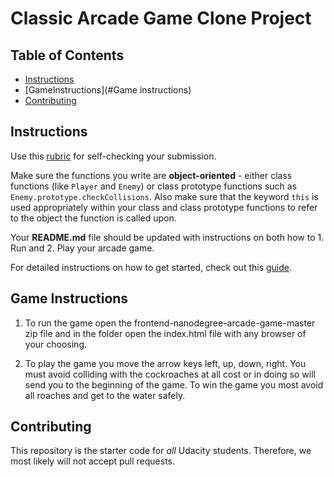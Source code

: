 # Classic Arcade Game Clone Project

## Table of Contents

- [Instructions](#instructions)
- [GameInstructions](#Game instructions)
- [Contributing](#contributing)

## Instructions

Use this [rubric](https://review.udacity.com/#!/rubrics/15/view) for self-checking your submission.

Make sure the functions you write are **object-oriented** - either class functions (like `Player` and `Enemy`) or class prototype functions such as `Enemy.prototype.checkCollisions`. Also make sure that the keyword `this` is used appropriately within your class and class prototype functions to refer to the object the function is called upon.

Your **README.md** file should be updated with instructions on both how to 1. Run and 2. Play your arcade game.

For detailed instructions on how to get started, check out this [guide](https://docs.google.com/document/d/1v01aScPjSWCCWQLIpFqvg3-vXLH2e8_SZQKC8jNO0Dc/pub?embedded=true).


## Game Instructions
1. To run the game open the frontend-nanodegree-arcade-game-master zip file and in the folder open the index.html file with any browser of your choosing.

2. To play the game you move the arrow keys left, up, down, right.
   You must avoid colliding with the cockroaches at all cost or in doing so will send you to the beginning of the game.
   To win the game you most avoid all roaches and get to the water safely.



## Contributing

This repository is the starter code for _all_ Udacity students. Therefore, we most likely will not accept pull requests.
